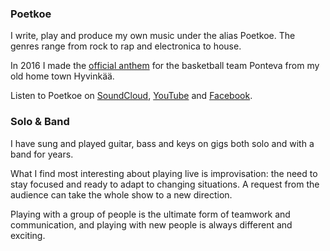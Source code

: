### Poetkoe

I write, play and produce my own music under the alias Poetkoe. The genres range from rock to rap and electronica to house.

In 2016 I made the <a href="https://www.youtube.com/watch?v=ZEhKRjrar6I" target="_blank">official anthem</a> for the basketball team Ponteva from my old home town Hyvinkää.

Listen to Poetkoe on <a href="https://soundcloud.com/poetkoe" target="_blank">SoundCloud</a>, <a href="https://www.youtube.com/channel/UCsKV98VedO0epGqJPjeqoQw" target="_blank">YouTube</a> and <a href="https://www.facebook.com/poetkoemusic/" target="_blank">Facebook</a>.

### Solo & Band

I have sung and played guitar, bass and keys on gigs both solo and with a band for years.

What I find most interesting about playing live is improvisation: the need to stay focused and ready to adapt to changing situations. A request from the audience can take the whole show to a new direction.

Playing with a group of people is the ultimate form of teamwork and communication, and playing with new people is always different and exciting.
